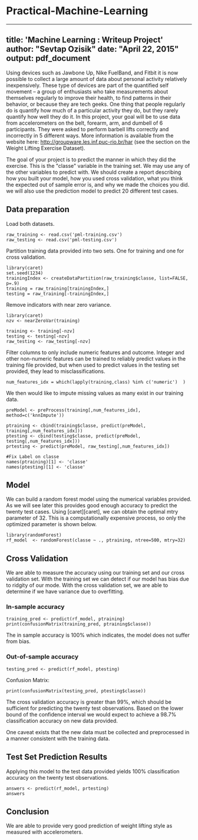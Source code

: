 # Practical-Machine-Learning

---
title: 'Machine Learning : Writeup Project'
author: "Sevtap Ozisik"
date: "April 22, 2015"
output: pdf_document
---

Using devices such as Jawbone Up, Nike FuelBand, and Fitbit it is now possible to collect a large amount of data about personal activity relatively inexpensively. These type of devices are part of the quantified self movement – a group of enthusiasts who take measurements about themselves regularly to improve their health, to find patterns in their behavior, or because they are tech geeks. One thing that people regularly do is quantify how much of a particular activity they do, but they rarely quantify how well they do it. In this project, your goal will be to use data from accelerometers on the belt, forearm, arm, and dumbell of 6 participants. They were asked to perform barbell lifts correctly and incorrectly in 5 different ways. More information is available from the website here: http://groupware.les.inf.puc-rio.br/har (see the section on the Weight Lifting Exercise Dataset). 

The goal of your project is to predict the manner in which they did the exercise. This is the "classe" variable in the training set. We may use any of the other variables to predict with. We should create a report describing how you built your model, how you used cross validation, what you think the expected out of sample error is, and why we made the choices you did. we will also use the prediction model to predict 20 different test cases. 

## Data preparation

Load both datasets.
```{r}
raw_training <- read.csv('pml-training.csv')
raw_testing <- read.csv('pml-testing.csv')
```

Partition training data provided into two sets. One for training and one for cross validation.

```{r}
library(caret)
set.seed(1234)
trainingIndex <- createDataPartition(raw_training$classe, list=FALSE, p=.9)
training = raw_training[trainingIndex,]
testing = raw_training[-trainingIndex,]
```

Remove indicators with near zero variance.
```{r}
library(caret)
nzv <- nearZeroVar(training)

training <- training[-nzv]
testing <- testing[-nzv]
raw_testing <- raw_testing[-nzv]
```


Filter columns to only include numeric features and outcome. Integer and other non-numeric features can be trained to reliably predict values in the training file provided, but when used to predict values in the testing set provided, they lead to misclassifications.
```{r}
num_features_idx = which(lapply(training,class) %in% c('numeric')  )
```

We then would like to impute missing values as many exist in our training data.

```{r}
preModel <- preProcess(training[,num_features_idx], method=c('knnImpute'))

ptraining <- cbind(training$classe, predict(preModel, training[,num_features_idx]))
ptesting <- cbind(testing$classe, predict(preModel, testing[,num_features_idx]))
prtesting <- predict(preModel, raw_testing[,num_features_idx])

#Fix Label on classe
names(ptraining)[1] <- 'classe'
names(ptesting)[1] <- 'classe'
```

## Model

We can build a random forest model using the numerical variables provided. As we will see later this provides good enough accuracy to predict the twenty test cases. Using [caret][caret], we can obtain the optimal mtry parameter of 32. This is a computationally expensive process, so only the optimized parameter is shown below.

```{r}
library(randomForest)
rf_model  <- randomForest(classe ~ ., ptraining, ntree=500, mtry=32)
```

## Cross Validation

We are able to measure the accuracy using our training set and our cross validation set. With the training set we can detect if our model has bias due to ridgity of our mode. With the cross validation set, we are able to determine if we have variance due to overfitting.

### In-sample accuracy
```{r}
training_pred <- predict(rf_model, ptraining) 
print(confusionMatrix(training_pred, ptraining$classe))
```
The in sample accuracy is 100% which indicates, the model does not suffer from bias.

### Out-of-sample accuracy
```{r}
testing_pred <- predict(rf_model, ptesting) 
```

Confusion Matrix: 
```{r}
print(confusionMatrix(testing_pred, ptesting$classe))
```

The cross validation accuracy is greater than 99%, which should be sufficient for predicting the twenty test observations. Based on the lower bound of the confidence interval we would expect to achieve a 98.7% classification accuracy on new data provided. 

One caveat exists that the new data must be collected and preprocessed in a manner consistent with the training data.

## Test Set Prediction Results

Applying this model to the test data provided yields 100% classification accuracy on the twenty test observations.
```{r}
answers <- predict(rf_model, prtesting) 
answers
```

## Conclusion
We are able to provide very good prediction of weight lifting style as measured with accelerometers.


